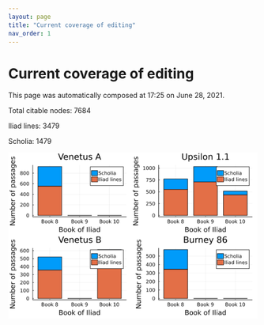 ```yaml
---
layout: page
title: "Current coverage of editing"
nav_order: 1
---
```



# Current coverage of editing

This page was automatically composed at 17:25 on June 28, 2021.

Total citable nodes: 7684

Iliad lines: 3479

Scholia: 1479

![Summary of coverage](./coverage.png)